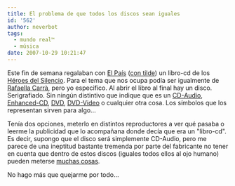 ```yaml
---
title: El problema de que todos los discos sean iguales
id: '562'
author: neverbot
tags:
  - mundo real™
  - música
date: 2007-10-29 10:21:47
---
```


Este fin de semana regalaban con [El País](http://www.elpais.com/) ([con tilde](http://www.microsiervos.com/archivo/mundoreal/tilde-el-pais.html)) un libro-cd de los [Héroes del Silencio](http://es.wikipedia.org/wiki/H%C3%A9roes_del_Silencio). Para el tema que nos ocupa podía ser igualmente de [Rafaella Carrà](http://es.wikipedia.org/wiki/Rafaella_Carra), pero yo especifico. Al abrir el libro al final hay un disco. Serigrafiado. Sin ningún distintivo que indique que es un [CD-Audio](http://en.wikipedia.org/wiki/Audio_CD), [Enhanced-CD](http://en.wikipedia.org/wiki/Enhanced_CD), [DVD](http://en.wikipedia.org/wiki/DVD), [DVD-Video](http://en.wikipedia.org/wiki/DVD-Video) o cualquier otra cosa. Los símbolos que los representan sirven para algo...

Tenía dos opciones, meterlo en distintos reproductores a ver qué pasaba o leerme la publicidad que lo acompañana donde decía que era un "libro-cd". Es decir, supongo que el disco será simplemente CD-Audio, pero me parece de una ineptitud bastante tremenda por parte del fabricante no tener en cuenta que dentro de estos discos (iguales todos ellos al ojo humano) pueden meterse [muchas cosas](http://en.wikipedia.org/wiki/Category:120_mm_discs).

No hago más que quejarme por todo...